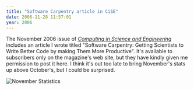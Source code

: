 ```yaml
---
title: "Software Carpentry article in CiSE"
date: 2006-11-28 11:57:01
year: 2006
---
```

The November 2006 issue of <a href="http://cise.aip.org/"><em>Computing in Science and Engineering</em></a> includes an article I wrote titled "Software Carpentry: Getting Scientists to Write Better Code by making Them More Productive".  It's available to subscribers only on the magazine's web site, but they have kindly given me permission to post it here. I think it's out too late to bring November's stats up above October's, but I could be surprised.

<img alt="November Statistics" src="{{'/files/2006/11/november.png' | relative_url}}" class="centered">
